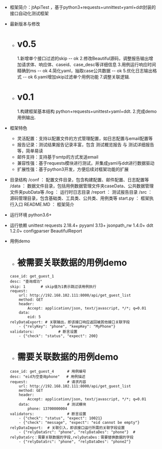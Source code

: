 * 框架简介：jtApiTest ，基于python3+requests+unnittest+yaml+ddt封装的接口自动化测试框架

* 最新版本与修改
    - # v0.5
        1.新增单个接口过滤的skip -- ok
        2.修改Beautiful源码，调整报告输出增加请求体、响应体、caseid、case_desc等详细信息
        3.用例运行响应时间精确到ms -- ok
        4.简化yaml，抽取case公共数据 -- ok
        5.优化日志输出格式 -- ok
        6.yaml增加skip过滤单个用例功能
        7.调整关联逻辑.

    - # v0.1
        1.构建框架基本结构 python+requests+unittest+yaml+ddt.
        2.完成demo用例输出.

* 框架特色
    - 灵活配置：支持以配置文件的方式管理配置，如日志配置与email配置等
    - 报告记录：测试结果报告记录丰富，包含 测试概览报告 与 测试详细报告 等，简单易读
    - 邮件支持：支持基于smtp的方式发送email
    - 兼容性强：基于requests模块进行测试，并集成yaml与ddt进行数据驱动
    - 扩展性强：基于python3开发，方便后续对框架功能的扩展

* 目录结构
    /conf         ： 配置文件目录，包含构建配置、邮件配置、日志配置等
    /data         ： 数据文件目录，包括用例数据管理文件夹caseData、公共数据管理文件夹pubData等
    /log          ： 运行时日志目录
    /report       ： 测试报告目录
    /src          ： 源码管理目录，包含基础类、工具类、公共类、用例类等
    start.py      ： 框架执行入口
    README.MD     ： 框架简介

* 运行环境
    python3.6+

* 运行依赖
    unittest
    requests 2.18.4+
    pyyaml 3.13+
    jsonpath_rw 1.4.0+
    ddt 1.2.0+
    configparser
    BeautifulReport

* 用例demo
    -   # 被需要关联数据的用例demo
      case_id: get_guest_1
      desc: "查询成功"
      skip: 1       # skip值为1表示跳过该用例执行
      request:
          url: http://192.168.102.111:8000/api/get_guest_list
          method: GET
          header:
              Accept: application/json, text/javascript, */*; q=0.01
          data:
              eid: 5
      relyDataExport: # 关联输出，即该接口响应返回被其他接口关联字段
          - {"relyKey": "phone", "keepKey": "MyPhone"}
      validators:           # 断言设置
          - {"check": "status", "expect": 200}


    -    # 需要关联数据的用例demo
      case_id: get_guest_4      # 用例编号
      desc: "eid为空查询phone"   # 用例描述
      request:                  # 请求内容
          url: http://192.168.102.111:8000/api/get_guest_list
          method: GET
          header:
              Accept: application/json, text/javascript, */*; q=0.01
          data:                 # 测试模块
              phone: 13700000004
      validators:               # 断言设置
          - {"check": "status", "expect": 10021}
          - {"check": "message", "expect": "eid cannot be empty"}
      relyDataImport:  # 关联引入，即该接口运行所需的关联字段设置
          - {"relyDataSrc": "phone", "relyDataDes": "phone"}  # relyDataSrc：需要关联数据的字段,relyDataDes：需要替换数据的字段
          - {"relyDataSrc": "phone", "relyDataDes": "phone2"}
